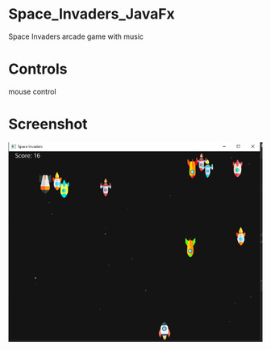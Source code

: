 # Space_Invaders_JavaFx

Space Invaders arcade game with music

# Controls

mouse control

# Screenshot

![Screenshot](screenshot.png)
